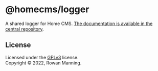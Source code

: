 
# @homecms/logger

A shared logger for Home CMS. [The documentation is available in the central repository](https://github.com/homecms/homecms).

## License

Licensed under the [GPLv3](LICENSE) license.<br/>
Copyright &copy; 2022, Rowan Manning.
